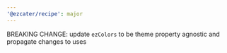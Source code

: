 ```yaml
---
'@ezcater/recipe': major
---
```


BREAKING CHANGE: update `ezColors` to be theme property agnostic and propagate changes to uses
